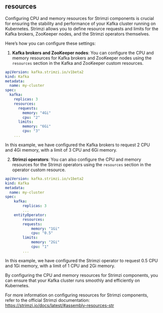 


resources
---------------------------

Configuring CPU and memory resources for Strimzi components is crucial for ensuring the stability and performance of your Kafka cluster running on Kubernetes. 
Strimzi allows you to define resource requests and limits for the Kafka brokers, ZooKeeper nodes, and the Strimzi operators themselves. 

Here’s how you can configure these settings:

1. **Kafka brokers and ZooKeeper nodes**: 
You can configure the CPU and memory resources for Kafka brokers and ZooKeeper nodes using the `resources` section in the Kafka and ZooKeeper custom resources. 
   
```yaml
apiVersion: kafka.strimzi.io/v1beta2
kind: Kafka
metadata:
  name: my-cluster
spec:
  kafka:
    replicas: 3
    resources:
      requests:
        memory: "4Gi"
        cpu: "2"
      limits:
        memory: "6Gi"
        cpu: "3"
    ...

   ```

In this example, we have configured the Kafka brokers to request 2 CPU and 4Gi memory, with a limit of 3 CPU and 6Gi memory.


2. **Strimzi operators**:
You can also configure the CPU and memory resources for the Strimzi operators using the `resources` section in the operator custom resource.

```yaml
apiVersion: kafka.strimzi.io/v1beta2
kind: Kafka
metadata:
  name: my-cluster
spec:
    kafka:
        replicas: 3
        ...
    entityOperator:
        resources:
        requests:
            memory: "1Gi"
            cpu: "0.5"
        limits:
            memory: "2Gi"
            cpu: "1"
        ...
```    

In this example, we have configured the Strimzi operator to request 0.5 CPU and 1Gi memory, with a limit of 1 CPU and 2Gi memory.

By configuring the CPU and memory resources for Strimzi components, you can ensure that your Kafka cluster runs smoothly and efficiently on Kubernetes.

For more information on configuring resources for Strimzi components, refer to the official Strimzi documentation: https://strimzi.io/docs/latest/#assembly-resources-str
